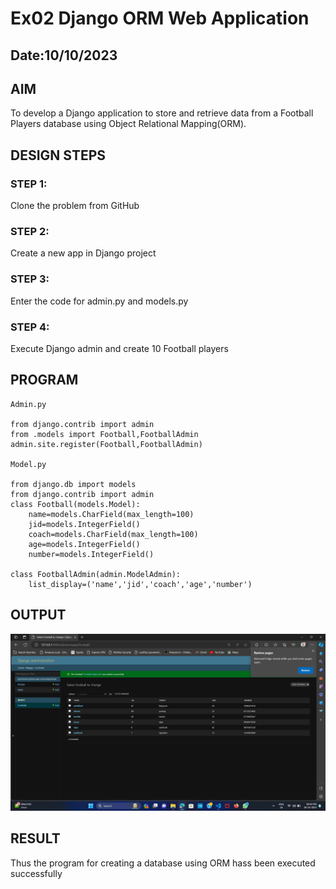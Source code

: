 # Ex02 Django ORM Web Application
## Date:10/10/2023

## AIM
To develop a Django application to store and retrieve data from a Football Players database using Object Relational Mapping(ORM).

## DESIGN STEPS

### STEP 1:
Clone the problem from GitHub

### STEP 2:
Create a new app in Django project

### STEP 3:
Enter the code for admin.py and models.py

### STEP 4:
Execute Django admin and create 10 Football players

## PROGRAM
```
Admin.py

from django.contrib import admin
from .models import Football,FootballAdmin
admin.site.register(Football,FootballAdmin)

Model.py

from django.db import models
from django.contrib import admin
class Football(models.Model):
    name=models.CharField(max_length=100)
    jid=models.IntegerField()
    coach=models.CharField(max_length=100)
    age=models.IntegerField()
    number=models.IntegerField()

class FootballAdmin(admin.ModelAdmin):
    list_display=('name','jid','coach','age','number')
```

## OUTPUT
![Alt text](exp2output.png)


## RESULT
Thus the program for creating a database using ORM hass been executed successfully
